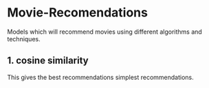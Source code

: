 # Movie-Recomendations
Models which will recommend movies using different algorithms and techniques.

## 1. cosine similarity
This gives the best recommendations simplest recommendations.